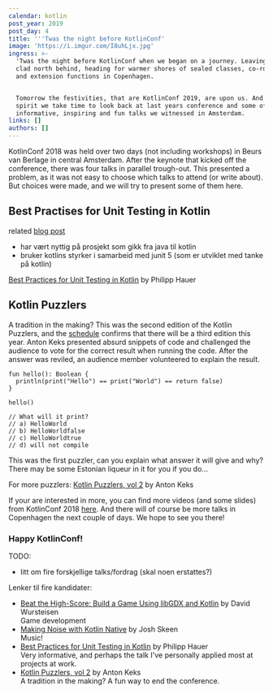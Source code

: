 ```yaml
---
calendar: kotlin
post_year: 2019
post_day: 4
title: '''Twas the night before KotlinConf'
image: 'https://i.imgur.com/I8uhLjx.jpg'
ingress: >-
  'Twas the night before KotlinConf when we began on a journey. Leaving the snow
  clad north behind, heading for warmer shores of sealed classes, co-routines
  and extension functions in Copenhagen. 


  Tomorrow the festivities, that are KotlinConf 2019, are upon us. And in that
  spirit we take time to look back at last years conference and some of the
  informative, inspiring and fun talks we witnessed in Amsterdam. 
links: []
authors: []
---
```

KotlinConf 2018 was held over two days (not including workshops) in  Beurs van Berlage in central Amsterdam. After the keynote that kicked off the conference, there was four talks in parallel trough-out. This presented a problem, as it was not easy to choose which talks to attend (or write about). But choices were made, and we will try to present some of them here.



## Best Practises for Unit Testing in Kotlin
related [blog post](https://phauer.com/2018/best-practices-unit-testing-kotlin/)
* har vært nyttig på prosjekt som gikk fra java til kotlin
* bruker kotlins styrker i samarbeid med junit 5 (som er utviklet med tanke på kotlin)


[Best Practices for Unit Testing in Kotlin](https://www.youtube.com/watch?v=RX_g65J14H0) by Philipp Hauer

## Kotlin Puzzlers
A tradition in the making? This was the second edition of the Kotlin Puzzlers, and the [schedule](https://kotlinconf.com/talks/6-dec/101328) confirms that there will be a third edition this year. Anton Keks presented absurd snippets of code and challenged the audience to vote for the correct result when running the code. After the answer was reviled, an audience member volunteered to explain the result.    

```
fun hello(): Boolean {
  println(print("Hello") == print("World") == return false)
}

hello()

// What will it print?
// a) HelloWorld
// b) HelloWorldfalse
// c) HelloWorldtrue
// d) will not compile 
```   
This was the first puzzler, can you explain what answer it will give and why? There may be some Estonian liqueur in it for you if you do...  

For more puzzlers: [Kotlin Puzzlers, vol 2](https://www.youtube.com/watch?v=Xq9vBZs0j-8) by Anton Keks




If your are interested in more, you can find more videos (and some slides) from KotlinConf 2018 [here](https://kotlinconf.com/2018/talks/). And there will of course be more talks in Copenhagen the next couple of days. We hope to see you there!

### Happy KotlinConf!

TODO: 

* litt om fire forskjellige talks/fordrag (skal noen erstattes?)

Lenker til fire kandidater:

* [Beat the High-Score: Build a Game Using libGDX and Kotlin](https://www.youtube.com/watch?v=kDxerDYelLs) by David Wursteisen\
  Game development
* [Making Noise with Kotlin Native](https://www.youtube.com/watch?v=vc04QKnryKs) by Josh Skeen\
  Music! 
* [Best Practices for Unit Testing in Kotlin](https://www.youtube.com/watch?v=RX_g65J14H0) by Philipp Hauer \
  Very informative, and perhaps the talk I've personally applied most at projects at work. 
* [Kotlin Puzzlers, vol 2](https://www.youtube.com/watch?v=Xq9vBZs0j-8) by Anton Keks\
  A tradition in the making? A fun way to end the conference. 





